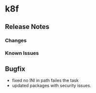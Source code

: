 # k8f

## Release Notes

### Changes
<!-- ### Known Issues -->

### Known Issues
<!-- ## Contributors -->

## Bugfix

- fixed no INI in path failes the task
- updated packages with security issues.
<!-- ## Braking changes -->